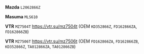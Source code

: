 __Mazda__ `L2062866Z`

__Masuma__ `MLS610`

__VTR__ `MZ7504T` https://vtr.su/mz7504t (OEM `KD352866Z`, `FD162866ZA`, `FD162866ZB`)

__VTR__ `MZ7506T` https://vtr.su/mz7506t (OEM `FD162866ZA`, `FD162866ZB`, `KD352866Z`, `TA012866ZA`, `TA012866ZB`)